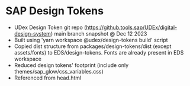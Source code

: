 # SAP Design Tokens

- UDex Design Token git repo (https://github.tools.sap/UDEx/digital-design-system) main branch snapshot @ Dec 12 2023
- Built using 'yarn workspace @udex/design-tokens build' script
- Copied dist structure from packages/design-tokens/dist (except assets/fonts) to EDS/design-tokens. Fonts are already present in EDS workspace
- Reduced design tokens' footprint (include only themes/sap_glow/css_variables.css)
- Referenced from head.html

